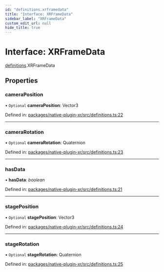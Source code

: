 ```yaml
---
id: "definitions.xrframedata"
title: "Interface: XRFrameData"
sidebar_label: "XRFrameData"
custom_edit_url: null
hide_title: true
---
```


# Interface: XRFrameData

[definitions](../modules/definitions.md).XRFrameData

## Properties

### cameraPosition

• `Optional` **cameraPosition**: Vector3

Defined in: [packages/native-plugin-xr/src/definitions.ts:22](https://github.com/xr3ngine/xr3ngine/blob/673ad6a5f/packages/native-plugin-xr/src/definitions.ts#L22)

___

### cameraRotation

• `Optional` **cameraRotation**: Quaternion

Defined in: [packages/native-plugin-xr/src/definitions.ts:23](https://github.com/xr3ngine/xr3ngine/blob/673ad6a5f/packages/native-plugin-xr/src/definitions.ts#L23)

___

### hasData

• **hasData**: *boolean*

Defined in: [packages/native-plugin-xr/src/definitions.ts:21](https://github.com/xr3ngine/xr3ngine/blob/673ad6a5f/packages/native-plugin-xr/src/definitions.ts#L21)

___

### stagePosition

• `Optional` **stagePosition**: Vector3

Defined in: [packages/native-plugin-xr/src/definitions.ts:24](https://github.com/xr3ngine/xr3ngine/blob/673ad6a5f/packages/native-plugin-xr/src/definitions.ts#L24)

___

### stageRotation

• `Optional` **stageRotation**: Quaternion

Defined in: [packages/native-plugin-xr/src/definitions.ts:25](https://github.com/xr3ngine/xr3ngine/blob/673ad6a5f/packages/native-plugin-xr/src/definitions.ts#L25)
